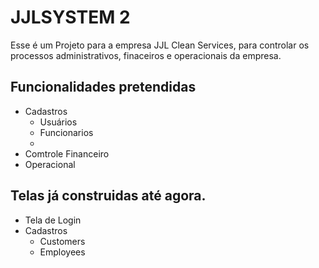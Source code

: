 
# JJLSYSTEM 2

Esse é um Projeto para a empresa JJL Clean Services, para controlar os processos administrativos, finaceiros e operacionais da empresa.



## Funcionalidades pretendidas

- Cadastros 
    - Usuários
    - Funcionarios
    - 
- Comtrole Financeiro
- Operacional

## Telas já construidas até agora.
- Tela de Login
- Cadastros
    - Customers
    - Employees
